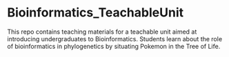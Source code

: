 # Bioinformatics_TeachableUnit
This repo contains teaching materials for a teachable unit aimed at introducing undergraduates to Bioinformatics. Students learn about the role of bioinformatics in phylogenetics by situating Pokemon in the Tree of Life.
